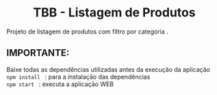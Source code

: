 <h1 align="center">
  TBB - Listagem de Produtos
</h1>
<p> Projeto de listagem de produtos com filtro por categoria .</p>

## IMPORTANTE:

Baixe todas as dependências utilizadas antes da execução da aplicação
<br />
`npm install ` : para a instalação das dependências
<br />
`npm start ` : executa a aplicação WEB
